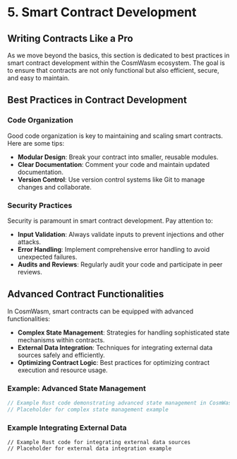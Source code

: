 # 5. Smart Contract Development

## Writing Contracts Like a Pro

As we move beyond the basics, this section is dedicated to best practices in smart contract development within the CosmWasm ecosystem. The goal is to ensure that contracts are not only functional but also efficient, secure, and easy to maintain.

## Best Practices in Contract Development

### Code Organization

Good code organization is key to maintaining and scaling smart contracts. Here are some tips:

- **Modular Design**: Break your contract into smaller, reusable modules.
- **Clear Documentation**: Comment your code and maintain updated documentation.
- **Version Control**: Use version control systems like Git to manage changes and collaborate.

### Security Practices

Security is paramount in smart contract development. Pay attention to:

- **Input Validation**: Always validate inputs to prevent injections and other attacks.
- **Error Handling**: Implement comprehensive error handling to avoid unexpected failures.
- **Audits and Reviews**: Regularly audit your code and participate in peer reviews.

## Advanced Contract Functionalities

In CosmWasm, smart contracts can be equipped with advanced functionalities:

- **Complex State Management**: Strategies for handling sophisticated state mechanisms within contracts.
- **External Data Integration**: Techniques for integrating external data sources safely and efficiently.
- **Optimizing Contract Logic**: Best practices for optimizing contract execution and resource usage.

### Example: Advanced State Management

```rust
// Example Rust code demonstrating advanced state management in CosmWasm
// Placeholder for complex state management example
```

### Example Integrating External Data
```
// Example Rust code for integrating external data sources
// Placeholder for external data integration example
```


